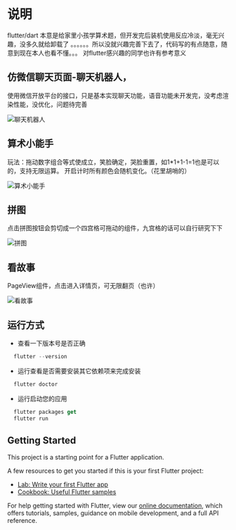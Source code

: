 # 说明

flutter/dart 本意是给家里小孩学算术题，但开发完后装机使用反应冷淡，毫无兴趣，没多久就给卸载了 。。。。。。所以没就兴趣完善下去了，代码写的有点随意，随意到现在本人也看不懂。。。
对flutter感兴趣的同学也许有参考意义

## 仿微信聊天页面-聊天机器人，

使用微信开放平台的接口，只是基本实现聊天功能，语音功能未开发完，没考虑渲染性能，没优化，问题待完善

![聊天机器人](https://github.com/colinxia50/qiaoqiao/blob/master/show/4.png "聊天机器人")



## 算术小能手

玩法：拖动数字组合等式使成立，笑脸确定，哭脸重置，如1*1+1-1=1也是可以的，支持无限运算。
开启计时所有颜色会随机变化。（花里胡哨的）

![算术小能手](https://github.com/colinxia50/qiaoqiao/blob/master/show/3.png "算术小能手")

## 拼图

点击拼图按钮会剪切成一个四宫格可拖动的组件，九宫格的话可以自行研究下下

![拼图](https://github.com/colinxia50/qiaoqiao/blob/master/show/2.png "拼图")

## 看故事

PageView组件，点击进入详情页，可无限翻页（也许）

![看故事](https://github.com/colinxia50/qiaoqiao/blob/master/show/1.png "看故事")


## 运行方式

- 查看一下版本号是否正确
```dart
  flutter --version
```
- 运行查看是否需要安装其它依赖项来完成安装
```dart
  flutter doctor
```
- 运行启动您的应用
```dart
  flutter packages get 
  flutter run
```




## Getting Started

This project is a starting point for a Flutter application.

A few resources to get you started if this is your first Flutter project:

- [Lab: Write your first Flutter app](https://flutter.dev/docs/get-started/codelab)
- [Cookbook: Useful Flutter samples](https://flutter.dev/docs/cookbook)

For help getting started with Flutter, view our
[online documentation](https://flutter.dev/docs), which offers tutorials,
samples, guidance on mobile development, and a full API reference.

